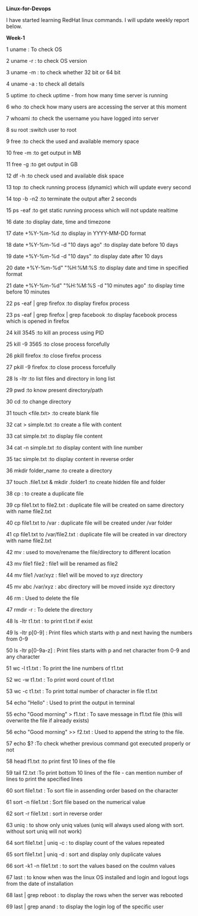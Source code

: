 **Linux-for-Devops**

I have started learning RedHat linux commands. I will update weekly report below.

**Week-1**

1 uname : To check OS

2 uname -r : to check OS version

3 uname -m : to check whether 32 bit or 64 bit

4 uname -a : to check all details

5 uptime :to check uptime - from how many time server is running

6 who :to check how many users are accessing the server at this moment

7 whoami :to check the username you have logged into server

8 su root :switch user to root

9 free :to check the used and available memory space

10 free -m :to get output in MB

11 free -g :to get output in GB

12 df -h :to check used and available disk space

13 top :to check running process (dynamic) which will update every second

14 top -b -n2 :to terminate the output after 2 seconds

15 ps -eaf :to get static running process which will not update realtime

16 date :to display date, time and timezone

17 date +%Y-%m-%d :to display in YYYY-MM-DD format

18 date +%Y-%m-%d -d "10 days ago" :to display date before 10 days

19 date +%Y-%m-%d -d "10 days" :to display date after 10 days

20 date +%Y-%m-%d" "%H:%M:%S :to display date and time in specified format

21 date +%Y-%m-%d" "%H:%M:%S -d "10 minutes ago" :to display time before 10 minutes

22 ps -eaf | grep firefox :to display firefox process

23 ps -eaf | grep firefox | grep facebook :to display facebook process which is opened in firefox

24 kill 3545 :to kill an process using PID

25 kill -9 3565 :to close process forcefully

26 pkill firefox :to close firefox process

27 pkill -9 firefox :to close process forcefully

28 ls -ltr :to list files and directory in long list

29 pwd :to know present directory/path

30 cd :to change directory

31 touch <file.txt> :to create blank file

32 cat > simple.txt :to create a file with content

33 cat simple.txt :to display file content

34 cat -n simple.txt :to display content with line number

35 tac simple.txt :to display content in reverse order

36 mkdir folder_name :to create a directory

37 touch .file1.txt & mkdir .folder1 :to create hidden file and folder

38 cp : to create a duplicate file

39 cp file1.txt to file2.txt : duplicate file will be created on same directory with name file2.txt

40 cp file1.txt to /var : duplicate file will be created under /var folder

41 cp file1.txt to /var/file2.txt : duplicate file will be created in var directory with name file2.txt

42 mv : used to move/rename the file/directory to different location

43 mv file1 file2 : file1 will be renamed as file2

44 mv file1 /var/xyz : file1 will be moved to xyz directory

45 mv abc /var/xyz : abc directory will be moved inside xyz directory

46 rm <filename> : Used to delete the file

47 rmdir -r <directory> : To delete the directory

48 ls -ltr t1.txt : to print t1.txt if exist

49 ls -ltr p[0-9] : Print files which starts with p and next having the numbers from 0-9

50 ls -ltr p[0-9a-z] : Print files starts with p and net character from 0-9 and any character

51 wc -l t1.txt : To print the line numbers of t1.txt

52 wc -w t1.txt : To print word count of t1.txt

53 wc -c t1.txt : To print tottal number of character in file t1.txt

54 echo "Hello" : Used to print the output in terminal

55 echo "Good morning" > f1.txt : To save message in f1.txt file (this will overwrite the file if already exists)

56 echo "Good morning" >> f2.txt : Used to append the string to the file.

57 echo $? :To check whether previous command got executed properly or not

58 head f1.txt :to print first 10 lines of the file

59 tail f2.txt :To print bottom 10 lines of the file - can mention number of lines to print the specified lines

60 sort file1.txt	: To sort file in assending order based on the character

61 sort -n file1.txt	: Sort file based on the numerical value

62 sort -r file1.txt	: sort in reverse order

63 uniq	: to show only uniq values (uniq will always used along with sort. without sort uniq will not work)

64 sort file1.txt | uniq -c	: to display count of the values repeated

65 sort file1.txt | uniq -d	: sort and display only duplicate values

66 sort -k1 -n file1.txt 	: to sort the values based on the coulmn values

67 last	: to know when was the linux OS installed and login and logout logs from the date of installation

68 last | grep reboot	: to display the rows when the server was rebooted

69 last | grep anand	: to display the login log of the specific user


